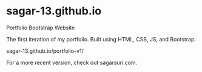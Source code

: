 # sagar-13.github.io
Portfolio Bootstrap Website

The first iteration of my portfolio. Built using HTML, CSS, JS, and Bootstrap. 

sagar-13.github.io/portfolio-v1/


For a more recent version, check out sagarsuri.com.
